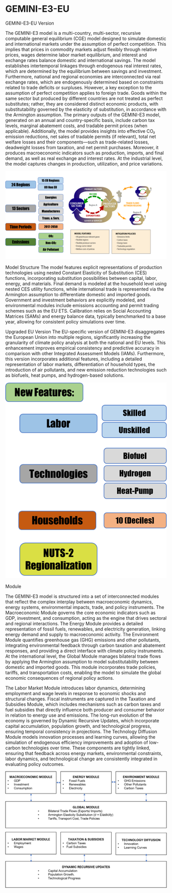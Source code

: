 # GEMINI-E3-EU
GEMINI-E3-EU Version

The GEMINI-E3 model is a multi-country, multi-sector, recursive computable general equilibrium (CGE) model designed to simulate domestic and international markets under the assumption of perfect competition. This implies that prices in commodity markets adjust flexibly through relative prices, wages determine labor market equilibrium, and interest and exchange rates balance domestic and international savings. The model establishes intertemporal linkages through endogenous real interest rates, which are determined by the equilibrium between savings and investment. Furthermore, national and regional economies are interconnected via real exchange rates, which are endogenously determined based on constraints related to trade deficits or surpluses. However, a key exception to the assumption of perfect competition applies to foreign trade. Goods within the same sector but produced by different countries are not treated as perfect substitutes; rather, they are considered distinct economic products, with substitutability governed by the elasticity of substitution, in accordance with the Armington assumption.
The primary outputs of the GEMINI-E3 model, generated on an annual and country-specific basis, include carbon tax levels, marginal abatement costs, and tradable permit prices (when applicable). Additionally, the model provides insights into effective CO₂ emission reductions, net sales of tradable permits (if relevant), total net welfare losses and their components—such as trade-related losses, deadweight losses from taxation, and net permit purchases. Moreover, it produces macroeconomic indicators such as production, imports, and final demand, as well as real exchange and interest rates. At the industrial level, the model captures changes in production, utilization, and price variations.

![Overview](Images/Overview.png)

Model Structure
The model features explicit representations of production technologies using nested Constant Elasticity of Substitution (CES) functions, incorporating substitution possibilities between capital, labor, energy, and materials. Final demand is modeled at the household level using nested CES utility functions, while international trade is represented via the Armington assumption to differentiate domestic and imported goods. Government and investment behaviors are explicitly modeled, and environmental modules include emissions accounting and permit trading schemes such as the EU ETS. Calibration relies on Social Accounting Matrices (SAMs) and energy balance data, typically benchmarked to a base year, allowing for consistent policy simulations over time.
 
Upgraded EU Version
The EU-specific version of GEMINI-E3 disaggregates the European Union into multiple regions, significantly increasing the granularity of climate policy analysis at both the national and EU levels. This enhancement improves empirical consistency and predictive accuracy in comparison with other Integrated Assessment Models (IAMs). Furthermore, this version incorporates additional features, including a detailed representation of labor markets, differentiation of household types, the introduction of air pollutants, and new emission reduction technologies such as biofuels, heat pumps, and hydrogen-based solutions.

![Updates](Images/Updates.png)

Module

The GEMINI-E3 model is structured into a set of interconnected modules that reflect the complex interplay between macroeconomic dynamics, energy systems, environmental impacts, trade, and policy instruments. The Macroeconomic Module governs the core economic indicators such as GDP, investment, and consumption, acting as the engine that drives sectoral and regional interactions. The Energy Module provides a detailed representation of fossil fuels, renewables, and electricity generation, linking energy demand and supply to macroeconomic activity. The Environment Module quantifies greenhouse gas (GHG) emissions and other pollutants, integrating environmental feedback through carbon taxation and abatement responses, and providing a direct interface with climate policy instruments.
At the international level, the Global Module manages bilateral trade flows by applying the Armington assumption to model substitutability between domestic and imported goods. This module incorporates trade policies, tariffs, and transportation costs, enabling the model to simulate the global economic consequences of regional policy actions. 

The Labor Market Module introduces labor dynamics, determining employment and wage levels in response to economic shocks and structural changes. Fiscal instruments are captured in the Taxation and Subsidies Module, which includes mechanisms such as carbon taxes and fuel subsidies that directly influence both producer and consumer behavior in relation to energy use and emissions.
The long-run evolution of the economy is governed by Dynamic Recursive Updates, which incorporate capital accumulation, population growth, and technological progress, ensuring temporal consistency in projections. The Technology Diffusion Module models innovation processes and learning curves, allowing the simulation of endogenous efficiency improvements and adoption of low-carbon technologies over time. These components are tightly linked, ensuring that feedback across energy markets, environmental constraints, labor dynamics, and technological change are consistently integrated in evaluating policy outcomes.
 
![Modules](Images/Modules.png)

